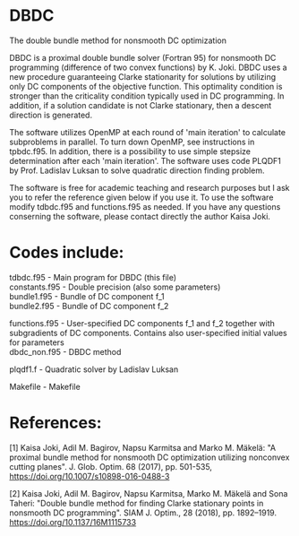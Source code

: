 # DBDC
The double bundle method for nonsmooth DC optimization

DBDC is a proximal double bundle solver (Fortran 95) for nonsmooth DC programming (difference of two convex functions) by K. Joki. DBDC uses a new procedure guaranteeing Clarke stationarity for solutions by utilizing only DC components of the objective function. This optimality condition is stronger than the criticality condition typically used in DC programming. In addition, if a solution candidate is not Clarke stationary, then a descent direction is generated.

The software utilizes OpenMP at each round of 'main iteration' to calculate subproblems in parallel. To turn down OpenMP, see instructions in tpbdc.f95. In addition, there is a possibility to use simple stepsize determination after each 'main iteration'. The software uses code PLQDF1 by Prof. Ladislav Luksan to solve quadratic direction finding problem.

The software is free for academic teaching and research purposes but I ask you to refer the reference given below if you use it. To use the software modify tdbdc.f95 and functions.f95 as needed. If you have any questions conserning the software, please contact directly the author Kaisa Joki.

# Codes include:                                                                     
         
   tdbdc.f95          - Main program for DBDC (this file)                             
   constants.f95      - Double precision (also some parameters)                       
   bundle1.f95        - Bundle of DC component f_1                                            
   bundle2.f95        - Bundle of DC component f_2                                    
        
   functions.f95      - User-specified DC components f_1 and f_2 together with subgradients of DC components. Contains also user-specified initial values for parameters                                 
   dbdc_non.f95       - DBDC method                                                   
                                                                                             
   plqdf1.f           - Quadratic solver by Ladislav Luksan                           
                                                                                              
   Makefile           - Makefile         
   
   
# References:                                                                        
                                                                                              
[1] Kaisa Joki, Adil M. Bagirov, Napsu Karmitsa and Marko M. Mäkelä: "A proximal bundle method for nonsmooth DC optimization utilizing nonconvex cutting planes". J. Glob. Optim. 68 (2017), pp. 501-535, https://doi.org/10.1007/s10898-016-0488-3                                       
                                                                                              
[2] Kaisa Joki, Adil M. Bagirov, Napsu Karmitsa, Marko M. Mäkelä and Sona Taheri: "Double bundle method for finding Clarke stationary points in nonsmooth DC programming". SIAM J. Optim., 28 (2018), pp. 1892–1919. https://doi.org/10.1137/16M1115733      
   
